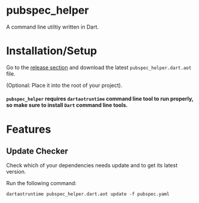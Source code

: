# pubspec_helper

A command line utiltiy written in Dart.

# Installation/Setup

Go to the [release section](https://github.com/gurleensethi/pubspec_helper/releases) and download the latest `pubspec_helper.dart.aot` file.

(Optional: Place it into the root of your project).

#### `pubspec_helper` requires `dartaotruntime` command line tool to run properly, so make sure to install `Dart` command line tools.

# Features

## Update Checker

Check which of your dependencies needs update and to get its latest version.

Run the following command:
```shell
dartaotruntime pubspec_helper.dart.aot update -f pubspec.yaml
```